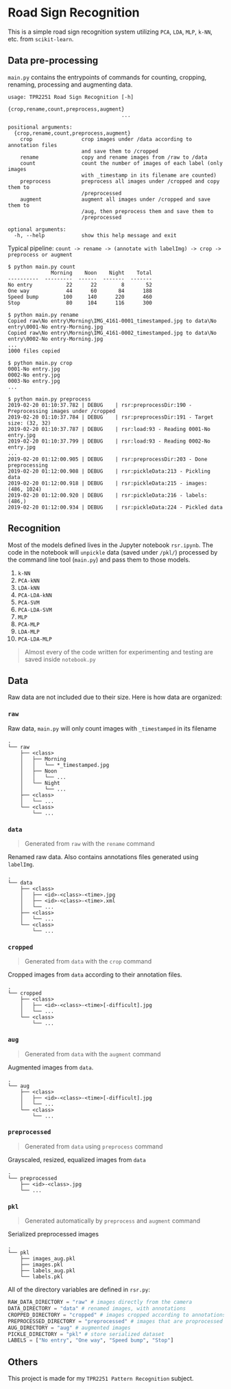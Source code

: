 # Road Sign Recognition

This is a simple road sign recognition system utilizing `PCA`, `LDA`, `MLP`, `k-NN`, etc. from `scikit-learn`.

## Data pre-processing

`main.py` contains the entrypoints of commands for counting, cropping, renaming, processing and augmenting data.

```console
usage: TPR2251 Road Sign Recognition [-h]
                                     {crop,rename,count,preprocess,augment}
                                     ...

positional arguments:
  {crop,rename,count,preprocess,augment}
    crop                crop images under /data according to annotation files
                        and save them to /cropped
    rename              copy and rename images from /raw to /data
    count               count the number of images of each label (only images
                        with _timestamp in its filename are counted)
    preprocess          preprocess all images under /cropped and copy them to
                        /preprocessed
    augment             augment all images under /cropped and save them to
                        /aug, then preprocess them and save them to
                        /preprocessed

optional arguments:
  -h, --help            show this help message and exit
```

Typical pipeline: `count -> rename -> (annotate with labelImg) -> crop -> preprocess or augment`

```console
$ python main.py count
              Morning    Noon    Night    Total
----------  ---------  ------  -------  -------
No entry           22      22        8       52
One way            44      60       84      188
Speed bump        100     140      220      460
Stop               80     104      116      300
```

```console
$ python main.py rename
Copied raw\No entry\Morning\IMG_4161-0001_timestamped.jpg to data\No entry\0001-No entry-Morning.jpg
Copied raw\No entry\Morning\IMG_4161-0002_timestamped.jpg to data\No entry\0002-No entry-Morning.jpg
...
1000 files copied
```

```console
$ python main.py crop
0001-No entry.jpg
0002-No entry.jpg
0003-No entry.jpg
...
```

```console
$ python main.py preprocess
2019-02-20 01:10:37.782 | DEBUG    | rsr:preprocessDir:190 - Preprocessing images under /cropped
2019-02-20 01:10:37.784 | DEBUG    | rsr:preprocessDir:191 - Target size: (32, 32)
2019-02-20 01:10:37.787 | DEBUG    | rsr:load:93 - Reading 0001-No entry.jpg
2019-02-20 01:10:37.799 | DEBUG    | rsr:load:93 - Reading 0002-No entry.jpg
...
2019-02-20 01:12:00.905 | DEBUG    | rsr:preprocessDir:203 - Done preprocessing
2019-02-20 01:12:00.908 | DEBUG    | rsr:pickleData:213 - Pickling data
2019-02-20 01:12:00.918 | DEBUG    | rsr:pickleData:215 - images: (486, 1024)
2019-02-20 01:12:00.920 | DEBUG    | rsr:pickleData:216 - labels: (486,)
2019-02-20 01:12:00.934 | DEBUG    | rsr:pickleData:224 - Pickled data
```

## Recognition

Most of the models defined lives in the Jupyter notebook `rsr.ipynb`. The code in the notebook will `unpickle` data (saved under `/pkl/`) processed by the command line tool (`main.py`) and pass them to those models.

1. `k-NN`
1. `PCA-kNN`
1. `LDA-kNN`
1. `PCA-LDA-kNN`
1. `PCA-SVM`
1. `PCA-LDA-SVM`
1. `MLP`
1. `PCA-MLP`
1. `LDA-MLP`
1. `PCA-LDA-MLP`

> Almost every of the code written for experimenting and testing are saved inside `notebook.py`

## Data

Raw data are not included due to their size. Here is how data are organized:

### `raw`

Raw data, `main.py` will only count images with `_timestamped` in its filename

```
.
└── raw
    ├── <class>
    │   ├── Morning
    │   │   └── *_timestamped.jpg
    │   ├── Noon
    │   │   └── ...
    │   └── Night
    │       └── ...
    ├── <class>
    │   └── ...
    └── <class>
        └── ...
```

### `data`

> Generated from `raw` with the `rename` command

Renamed raw data. Also contains annotations files generated using `labelImg`.

```
.
└── data
    ├── <class>
    │   ├── <id>-<class>-<time>.jpg
    │   ├── <id>-<class>-<time>.xml
    │   └── ...
    ├── <class>
    │   └── ...
    └── <class>
        └── ...
```

### `cropped`

> Generated from `data` with the `crop` command

Cropped images from `data` according to their annotation files.

```
.
└── cropped
    ├── <class>
    │   ├── <id>-<class>-<time>[-difficult].jpg
    │   └── ...
    └── <class>
        └── ...
```

### `aug`

> Generated from `data` with the `augment` command

Augmented images from  `data`.

```
.
└── aug
    ├── <class>
    │   ├── <id>-<class>-<time>[-difficult].jpg
    │   └── ...
    └── <class>
        └── ...
```

### `preprocessed`

> Generated from `data` using `preprocess` command

Grayscaled, resized, equalized images from `data`

```
.
└── preprocessed
    ├── <id>-<class>.jpg
    └── ...
```

### `pkl`

> Generated automatically by `preprocess` and `augment` command

Serialized preprocessed images

```
.
└── pkl
    ├── images_aug.pkl
    ├── images.pkl
    ├── labels_aug.pkl
    └── labels.pkl
```

All of the directory variables are defined in `rsr.py`:
```python
RAW_DATA_DIRECTORY = "raw" # images directly from the camera
DATA_DIRECTORY = "data" # renamed images, with annotations
CROPPED_DIRECTORY = "cropped" # images cropped according to annotations
PREPROCESSED_DIRECTORY = "preprocessed" # images that are proprocessed (equalize, grayscale, etc)
AUG_DIRECTORY = "aug" # augmented images
PICKLE_DIRECTORY = "pkl" # store serialized dataset
LABELS = ["No entry", "One way", "Speed bump", "Stop"]
```

## Others

This project is made for my `TPR2251 Pattern Recognition` subject.